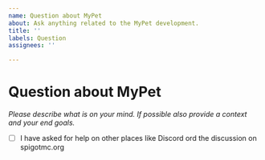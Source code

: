 ```yaml
---
name: Question about MyPet
about: Ask anything related to the MyPet development.
title: ''
labels: Question
assignees: ''

---
```


# Question about MyPet

_Please describe what is on your mind. If possible also provide a context and your end goals._

* [ ] I have asked for help on other places like Discord ord the discussion on spigotmc.org
